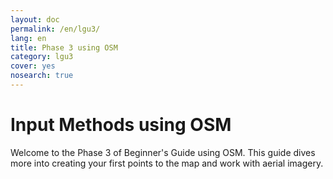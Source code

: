 ```yaml
---
layout: doc
permalink: /en/lgu3/
lang: en
title: Phase 3 using OSM
category: lgu3
cover: yes
nosearch: true
---
```


Input Methods using OSM
====================

Welcome to the Phase 3 of Beginner's Guide using OSM. This guide dives more into creating your first points to the map and work with aerial imagery.
